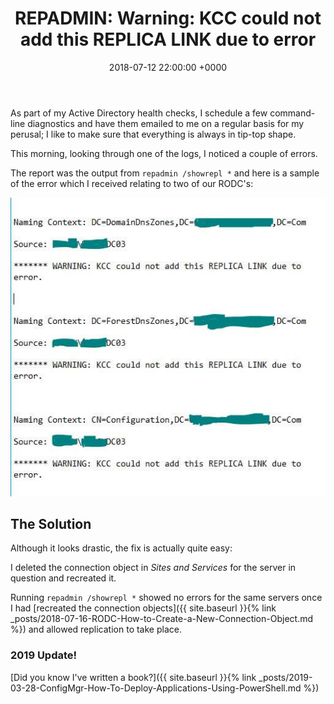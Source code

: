 ﻿---
layout: post
title:  "REPADMIN: Warning: KCC could not add this REPLICA LINK due to error"
date:   2018-07-12 22:00:00 +0000
categories: RepAdmin
tags: [repadmin,kcc,replica,error]
---
As part of my Active Directory health checks,  I schedule a few command-line diagnostics and have them emailed to me on a regular basis for my perusal; I like to make sure that everything is always in tip-top shape.

This morning, looking through one of the logs, I noticed a couple of errors.

The report was the output from `repadmin /showrepl *` and here is a sample of the error which I received relating to two of our RODC's:

![1-2](/assets/images/1-2.JPG)


## The Solution
Although it looks drastic, the fix is actually quite easy:

I deleted the connection object in *Sites and Services* for the server in question and recreated it.

Running `repadmin /showrepl *` showed no errors for the same servers once I had [recreated the connection objects]({{ site.baseurl }}{% link _posts/2018-07-16-RODC-How-to-Create-a-New-Connection-Object.md %}) and allowed replication to take place.

### 2019 Update!

[Did you know I've written a book?]({{ site.baseurl }}{% link _posts/2019-03-28-ConfigMgr-How-To-Deploy-Applications-Using-PowerShell.md %})